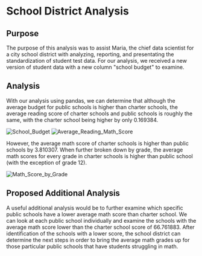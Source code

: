 # School District Analysis

## Purpose
The purpose of this analysis was to assist Maria, the chief data scientist for a city school district with analyzing, reporting, and presentating the standardization of student test data. For our analysis, we received a new version of student data with a new column "school budget" to examine. 

## Analysis
With our analysis using pandas, we can determine that although the average budget for public schools is higher than charter schools, the average reading score of charter schools and public schools is roughly the same, with the charter school being higher by only 0.169384. 

![School_Budget](https://user-images.githubusercontent.com/108503112/191361093-90cb603e-a53a-4af2-a601-0f705c2e15b5.png)  ![Average_Reading_Math_Score](https://user-images.githubusercontent.com/108503112/191361107-a5f4b97b-6448-496a-942b-12009617844e.png)

However, the average math score of charter schools is higher than public schools by 3.810307. When further broken down by grade, the average math scores for every grade in charter schools is higher than public school (with the exception of grade 12).

![Math_Score_by_Grade](https://user-images.githubusercontent.com/108503112/191361212-eca708f4-e2c1-4064-9333-282c02cb1f6c.png)

## Proposed Additional Analysis
A useful additional analysis would be to further examine which specific public schools have a lower average math score than charter school. We can look at each public school individually and examine the schools with the average math score lower than the charter school score of 66.761883. After identification of the schools with a lower score, the school district can determine the next steps in order to bring the average math grades up for those particular public schools that have students struggling in math.
